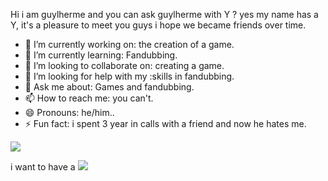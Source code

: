 
Hi i am guylherme and you can ask guylherme with Y ? yes my name has a Y, it's a pleasure to meet you guys i hope we became friends over time.


- 🔭 I’m currently working on: the creation of a game.
- 🌱 I’m currently learning: Fandubbing.
- 👯 I’m looking to collaborate on: creating a game.
- 🤔 I’m looking for help with my :skills in fandubbing.
- 💬 Ask me about: Games and fandubbing.
- 📫 How to reach me: you can't.
- 😄 Pronouns: he/him..
- ⚡ Fun fact: i spent 3 year in calls with a friend and now he hates me.

![](https://media.tenor.com/INWZc-XWx2AAAAAM/skeleton-berserk.gif)






i want to have a 
![](https://media1.tenor.com/m/jqPZPeq4zU4AAAAd/%E3%82%B2%E3%83%BC%E3%83%9F%E3%83%B3%E3%82%B0%E3%83%81%E3%82%A7%E3%82%A2%E3%82%B5%E3%82%BD%E3%83%AA%E5%9E%8B.gif)

